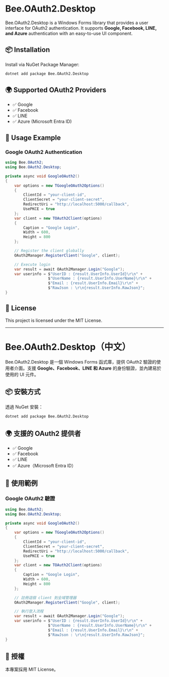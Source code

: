 # Bee.OAuth2.Desktop

Bee.OAuth2.Desktop is a Windows Forms library that provides a user interface for OAuth2 authentication. It supports **Google, Facebook, LINE, and Azure** authentication with an easy-to-use UI component.

## 📦 Installation

Install via NuGet Package Manager:

```sh
dotnet add package Bee.OAuth2.Desktop
```

## 🌍 Supported OAuth2 Providers

- ✅ Google
- ✅ Facebook
- ✅ LINE
- ✅ Azure (Microsoft Entra ID)

## 🚀 Usage Example

### Google OAuth2 Authentication

```csharp
using Bee.OAuth2;
using Bee.OAuth2.Desktop;

private async void GoogleOAuth2()
{
    var options = new TGoogleOAuth2Options()
    {
        ClientId = "your-client-id",
        ClientSecret = "your-client-secret",
        RedirectUri = "http://localhost:5000/callback",
        UsePKCE = true
    };
    var client = new TOAuth2Client(options)
    {
        Caption = "Google Login",
        Width = 600,
        Height = 800
    };

    // Register the client globally
    OAuth2Manager.RegisterClient("Google", client);

    // Execute login
    var result = await OAuth2Manager.Login("Google");
    var userinfo = $"UserID : {result.UserInfo.UserId}\r\n" +
                   $"UserName : {result.UserInfo.UserName}\r\n" +
                   $"Email : {result.UserInfo.Email}\r\n" +
                   $"RawJson : \r\n{result.UserInfo.RawJson}";
}
```

## 📜 License

This project is licensed under the MIT License.

---

# Bee.OAuth2.Desktop（中文）

Bee.OAuth2.Desktop 是一個 Windows Forms 函式庫，提供 OAuth2 驗證的使用者介面。支援 **Google、Facebook、LINE 和 Azure** 的身份驗證，並內建易於使用的 UI 元件。

## 📦 安裝方式

透過 NuGet 安裝：

```sh
dotnet add package Bee.OAuth2.Desktop
```

## 🌍 支援的 OAuth2 提供者

- ✅ Google
- ✅ Facebook
- ✅ LINE
- ✅ Azure（Microsoft Entra ID）

## 🚀 使用範例

### Google OAuth2 驗證

```csharp
using Bee.OAuth2;
using Bee.OAuth2.Desktop;

private async void GoogleOAuth2()
{
    var options = new TGoogleOAuth2Options()
    {
        ClientId = "your-client-id",
        ClientSecret = "your-client-secret",
        RedirectUri = "http://localhost:5000/callback",
        UsePKCE = true
    };
    var client = new TOAuth2Client(options)
    {
        Caption = "Google Login",
        Width = 600,
        Height = 800
    };

    // 註冊這個 client 到全域管理器
    OAuth2Manager.RegisterClient("Google", client);

    // 執行登入流程
    var result = await OAuth2Manager.Login("Google");
    var userinfo = $"UserID : {result.UserInfo.UserId}\r\n" +
                   $"UserName : {result.UserInfo.UserName}\r\n" +
                   $"Email : {result.UserInfo.Email}\r\n" +
                   $"RawJson : \r\n{result.UserInfo.RawJson}";
}
```

## 📜 授權

本專案採用 MIT License。
